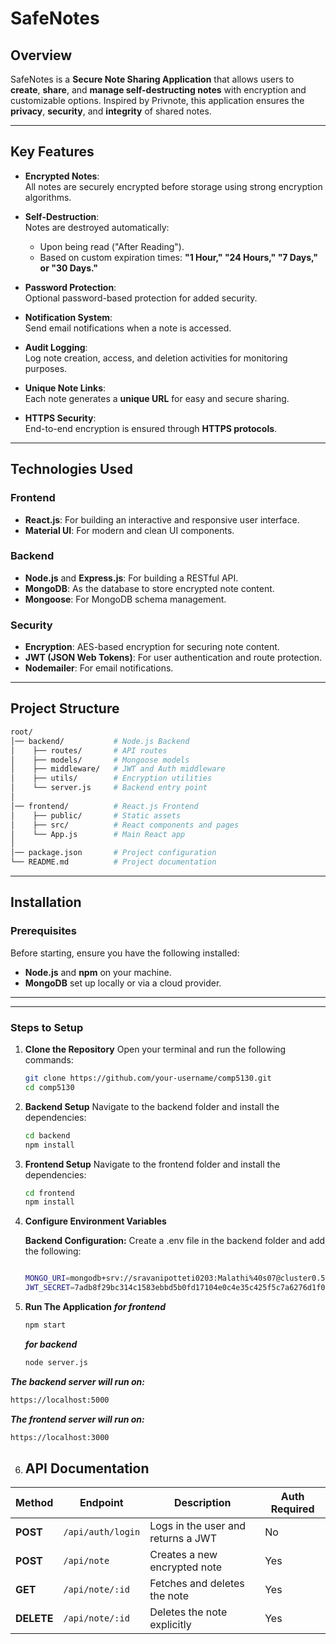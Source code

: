 # **SafeNotes**

## **Overview**

SafeNotes is a **Secure Note Sharing Application** that allows users to **create**, **share**, and **manage self-destructing notes** with encryption and customizable options. Inspired by Privnote, this application ensures the **privacy**, **security**, and **integrity** of shared notes.

---

## **Key Features**

- **Encrypted Notes**:  
   All notes are securely encrypted before storage using strong encryption algorithms.

- **Self-Destruction**:  
   Notes are destroyed automatically:  
   - Upon being read ("After Reading").  
   - Based on custom expiration times: **"1 Hour," "24 Hours," "7 Days," or "30 Days."**

- **Password Protection**:  
   Optional password-based protection for added security.

- **Notification System**:  
   Send email notifications when a note is accessed.

- **Audit Logging**:  
   Log note creation, access, and deletion activities for monitoring purposes.

- **Unique Note Links**:  
   Each note generates a **unique URL** for easy and secure sharing.

- **HTTPS Security**:  
   End-to-end encryption is ensured through **HTTPS protocols**.

---

## **Technologies Used**

### **Frontend**
- **React.js**: For building an interactive and responsive user interface.  
- **Material UI**: For modern and clean UI components.

### **Backend**
- **Node.js** and **Express.js**: For building a RESTful API.  
- **MongoDB**: As the database to store encrypted note content.  
- **Mongoose**: For MongoDB schema management.

### **Security**
- **Encryption**: AES-based encryption for securing note content.  
- **JWT (JSON Web Tokens)**: For user authentication and route protection.  
- **Nodemailer**: For email notifications.

---

## **Project Structure**

```bash
root/
│── backend/           # Node.js Backend
│    ├── routes/       # API routes
│    ├── models/       # Mongoose models
│    ├── middleware/   # JWT and Auth middleware
│    ├── utils/        # Encryption utilities
│    └── server.js     # Backend entry point
│
│── frontend/          # React.js Frontend
│    ├── public/       # Static assets
│    ├── src/          # React components and pages
│    └── App.js        # Main React app
│
│── package.json       # Project configuration
└── README.md          # Project documentation

```
---

## **Installation**

### **Prerequisites**
Before starting, ensure you have the following installed:
- **Node.js** and **npm** on your machine.
- **MongoDB** set up locally or via a cloud provider.

---
---

### **Steps to Setup**

1. **Clone the Repository**
   Open your terminal and run the following commands:

   ```bash
   git clone https://github.com/your-username/comp5130.git
   cd comp5130
    ```
2. **Backend Setup**
    Navigate to the backend folder and install the dependencies:
   ```bash
   cd backend
   npm install
   ```
3. **Frontend Setup**
    Navigate to the frontend folder and install the dependencies:
   ```bash
   cd frontend
   npm install
   ```
4. **Configure Environment Variables**

   **Backend Configuration:**
   Create a .env file in the backend folder and add the following:
    ```bash

   MONGO_URI=mongodb+srv://sravanipotteti0203:Malathi%40s07@cluster0.5gykw.mongodb.net/myDatabase?retryWrites=true&w=majority
   JWT_SECRET=7adb8f29bc314c1583ebbd5b0fd17104e0c4e35c425f5c7a6276d1f02018996a9081ca588c9fcf1013cb1dc76fdf9052663d1e90e2459470b446b596792ab077
     ```
5. **Run The Application**
   ***for frontend***
   ```bash
   npm start
   ```
   ***for backend***
   ```bash
   node server.js
   ```
   

***The backend server will run on:***
```bash
https://localhost:5000
```
***The frontend server will run on:***
```bash
https://localhost:3000
   ```

6. ## **API Documentation**

| **Method** | **Endpoint**       | **Description**                  | **Auth Required** |
|------------|--------------------|----------------------------------|-------------------|
| **POST**   | `/api/auth/login`  | Logs in the user and returns a JWT | No                |
| **POST**   | `/api/note`        | Creates a new encrypted note      | Yes               |
| **GET**    | `/api/note/:id`    | Fetches and deletes the note      | Yes               |
| **DELETE** | `/api/note/:id`    | Deletes the note explicitly       | Yes               |
